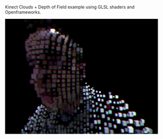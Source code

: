 Kinect Clouds + Depth of Field example using GLSL shaders and Openframeworks.

![Kinect DOF](https://github.com/kamend/Kinect-DOF/raw/master/kinectdof.png "Kinect DOF")

